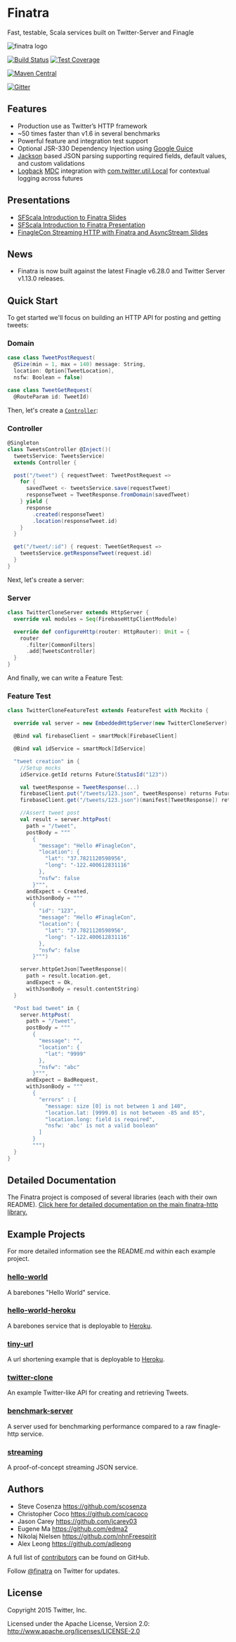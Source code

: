 # Finatra
Fast, testable, Scala services built on Twitter-Server and Finagle

![finatra logo](finatra_logo.png)

[![Build Status](https://secure.travis-ci.org/twitter/finatra.png?branch=master)](http://travis-ci.org/twitter/finatra?branch=master)
[![Test Coverage](http://codecov.io/github/twitter/finatra/coverage.svg?branch=master)](http://codecov.io/github/twitter/finatra?branch=master)

[![Maven Central](https://maven-badges.herokuapp.com/maven-central/com.twitter.finatra/finatra-http_2.11/badge.svg)](https://maven-badges.herokuapp.com/maven-central/com.twitter.finatra/finatra-http_2.11)

[![Gitter](https://badges.gitter.im/Join%20Chat.svg)](https://gitter.im/twitter/finatra)

Features
-----------------------------------------------------------
* Production use as Twitter’s HTTP framework
* ~50 times faster than v1.6 in several benchmarks
* Powerful feature and integration test support
* Optional JSR-330 Dependency Injection using [Google Guice][guice]
* [Jackson][jackson] based JSON parsing supporting required fields, default values, and custom validations
* [Logback][logback] [MDC][mdc] integration with [com.twitter.util.Local][local] for contextual logging across futures

Presentations
-----------------------------------------------------------
* [SFScala Introduction to Finatra Slides](http://twitter.github.io/finatra/assets/FinatraSFScala.pdf)
* [SFScala Introduction to Finatra Presentation](https://www.youtube.com/watch?v=hkVp9W4c9bs&feature=youtu.be)
* [FinagleCon Streaming HTTP with Finatra and AsyncStream Slides](http://schd.ws/hosted_files/finaglecon2015/d1/Streaming%20HTTP%20with%20Finatra%20and%20AsyncStream.pdf)

News
-----------------------------------------------------------
* Finatra is now built against the latest Finagle v6.28.0 and Twitter Server v1.13.0 releases.

<a name="quick-start">Quick Start</a>
-----------------------------------------------------------
To get started we'll focus on building an HTTP API for posting and getting tweets:

### Domain

```Scala
case class TweetPostRequest(
  @Size(min = 1, max = 140) message: String,
  location: Option[TweetLocation],
  nsfw: Boolean = false)

case class TweetGetRequest(
  @RouteParam id: TweetId)
```

Then, let's create a [`Controller`][Controller]:

### Controller

```Scala
@Singleton
class TweetsController @Inject()(
  tweetsService: TweetsService)
  extends Controller {

  post("/tweet") { requestTweet: TweetPostRequest =>
    for {
      savedTweet <- tweetsService.save(requestTweet)
      responseTweet = TweetResponse.fromDomain(savedTweet)
    } yield {
      response
        .created(responseTweet)
        .location(responseTweet.id)
    }
  }

  get("/tweet/:id") { request: TweetGetRequest =>
    tweetsService.getResponseTweet(request.id)
  }
}
```

Next, let's create a server:

### Server

```Scala
class TwitterCloneServer extends HttpServer {
  override val modules = Seq(FirebaseHttpClientModule)

  override def configureHttp(router: HttpRouter): Unit = {
    router
      .filter[CommonFilters]
      .add[TweetsController]
  }
}
```

And finally, we can write a Feature Test:

### Feature Test

```Scala
class TwitterCloneFeatureTest extends FeatureTest with Mockito {

  override val server = new EmbeddedHttpServer(new TwitterCloneServer)

  @Bind val firebaseClient = smartMock[FirebaseClient]

  @Bind val idService = smartMock[IdService]

  "tweet creation" in {
    //Setup mocks
    idService.getId returns Future(StatusId("123"))

    val tweetResponse = TweetResponse(...)
    firebaseClient.put("/tweets/123.json", tweetResponse) returns Future.Unit
    firebaseClient.get("/tweets/123.json")(manifest[TweetResponse]) returns Future(Option(tweetResponse))

    //Assert tweet post
    val result = server.httpPost(
      path = "/tweet",
      postBody = """
        {
          "message": "Hello #FinagleCon",
          "location": {
            "lat": "37.7821120598956",
            "long": "-122.400612831116"
          },
          "nsfw": false
        }""",
      andExpect = Created,
      withJsonBody = """
        {
          "id": "123",
          "message": "Hello #FinagleCon",
          "location": {
            "lat": "37.7821120598956",
            "long": "-122.400612831116"
          },
          "nsfw": false
        }""")

    server.httpGetJson[TweetResponse](
      path = result.location.get,
      andExpect = Ok,
      withJsonBody = result.contentString)
  }

  "Post bad tweet" in {
    server.httpPost(
      path = "/tweet",
      postBody = """
        {
          "message": "",
          "location": {
            "lat": "9999"
          },
          "nsfw": "abc"
        }""",
      andExpect = BadRequest,
      withJsonBody = """
        {
          "errors" : [
            "message: size [0] is not between 1 and 140",
            "location.lat: [9999.0] is not between -85 and 85",
            "location.long: field is required",
            "nsfw: 'abc' is not a valid boolean"
          ]
        }
        """)
  }
}
```

Detailed Documentation
-----------------------------------------------------------

The Finatra project is composed of several libraries (each with their own README).
[Click here for detailed documentation on the main finatra-http library.](http/README.md)

Example Projects
-----------------------------------------------------------
For more detailed information see the README.md within each example project.

### [hello-world](./examples/hello-world/README.md)
A barebones "Hello World" service.

### [hello-world-heroku](./examples/hello-world-heroku/README.md)
A barebones service that is deployable to [Heroku](https://heroku.com).

### [tiny-url](examples/tiny-url/README.md)
A url shortening example that is deployable to [Heroku](https://heroku.com).

### [twitter-clone](examples/twitter-clone/README.md)
An example Twitter-like API for creating and retrieving Tweets.

### [benchmark-server](examples/benchmark-server/README.md)
A server used for benchmarking performance compared to a raw finagle-http service.

### [streaming](examples/streaming-example/README.md)
A proof-of-concept streaming JSON service.

Authors
-----------------------------------------------------------
* Steve Cosenza <https://github.com/scosenza>
* Christopher Coco <https://github.com/cacoco>
* Jason Carey <https://github.com/jcarey03>
* Eugene Ma <https://github.com/edma2>
* Nikolaj Nielsen <https://github.com/nhnFreespirit>
* Alex Leong <https://github.com/adleong>

A full list of [contributors](https://github.com/twitter/finatra/graphs/contributors?type=a) can be found on GitHub.

Follow [@finatra](http://twitter.com/finatra) on Twitter for updates.


License
-----------------------------------------------------------
Copyright 2015 Twitter, Inc.

Licensed under the Apache License, Version 2.0: http://www.apache.org/licenses/LICENSE-2.0

[twitter-server]: https://github.com/twitter/twitter-server
[finagle]: https://github.com/twitter/finagle
[util-app]: https://github.com/twitter/util/tree/master/util-app
[util-core]: https://github.com/twitter/util/blob/master/util-core/src/main/scala/com/twitter/util/Local.scala#L90
[guice]: https://github.com/google/guice
[jackson]: https://github.com/FasterXML/jackson
[logback]: http://logback.qos.ch/
[slf4j]: http://www.slf4j.org/manual.html
[grizzled-slf4j]: http://software.clapper.org/grizzled-slf4j/
[local]: https://github.com/twitter/util/blob/master/util-core/src/main/scala/com/twitter/util/Local.scala
[mdc]: http://logback.qos.ch/manual/mdc.html
[Controller]: http/src/main/scala/com/twitter/finatra/http/Controller.scala
[HttpServer]: http/src/main/scala/com/twitter/finatra/http/HttpServer.scala
[twitter-clone-example]: examples/twitter-clone/
[maven-central]: http://search.maven.org/#search%7Cga%7C1%7Cg%3A%22com.twitter.finatra%22

